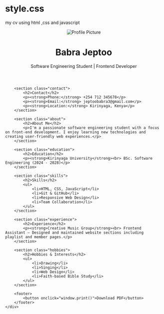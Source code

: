 # style.css
my cv using html ,css and javascript
<!DOCTYPE html>
<html lang="en">

<head>
    <meta charset="UTF-8">
    <meta name="viewport" content="width=device-width, initial-scale=1">
    <title>Babra Jeptoo - CV</title>
    <link rel="stylesheet" href="mine.css">
</head>

<body>
    <div class="cv-container">
        <header>
            <img src="https://via.placeholder.com/120" alt="Profile Picture" class="profile-pic">
            <h1>Babra Jeptoo</h1>
            <p class="title">Software Engineering Student | Frontend Developer</p>
        </header>

        <section class="contact">
            <h2>Contact</h2>
            <p><strong>Phone:</strong> +254 712 345678</p>
            <p><strong>Email:</strong> jeptoobabra3@gmail.com</p>
            <p><strong>Location:</strong> Kirinyaga, Kenya</p>
        </section>

        <section class="about">
            <h2>About Me</h2>
            <p>I'm a passionate software engineering student with a focus on front-end development. I enjoy learning new technologies and creating user-friendly web experiences.</p>
        </section>

        <section class="education">
            <h2>Education</h2>
            <p><strong>Kirinyaga University</strong><br> BSc. Software Engineering (2024 - 2028)</p>
        </section>

        <section class="skills">
            <h2>Skills</h2>
            <ul>
                <li>HTML, CSS, JavaScript</li>
                <li>Git & GitHub</li>
                <li>Responsive Web Design</li>
                <li>Team Collaboration</li>
            </ul>
        </section>

        <section class="experience">
            <h2>Experience</h2>
            <p><strong>Creative Music Group</strong><br> Frontend Assistant – Designed and maintained website sections including playlist and member pages.</p>
        </section>

        <section class="hobbies">
            <h2>Hobbies & Interests</h2>
            <ul>
                <li>Drawing</li>
                <li>Singing</li>
                <li>Web Design</li>
                <li>Faith-based Bible Study</li>
            </ul>
        </section>

        <footer>
            <button onclick="window.print()">Download PDF</button>
        </footer>
    </div>
</body>

</html>
